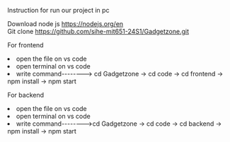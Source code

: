 Instruction for run our project in pc

Download node js https://nodejs.org/en<br>
Git clone https://github.com/sihe-mit651-24S1/Gadgetzone.git

For frontend
<li>open the file on vs code</li>
<li>open terminal on vs code</li>
<li>write command-------->  cd Gadgetzone -> cd code -> cd frontend -> npm install -> npm start</li>


For backend

<li>open the file on vs code</li>
<li>open terminal on vs code</li>
<li>write command-------->cd Gadgetzone -> cd code -> cd backend -> npm install -> npm start</li>
